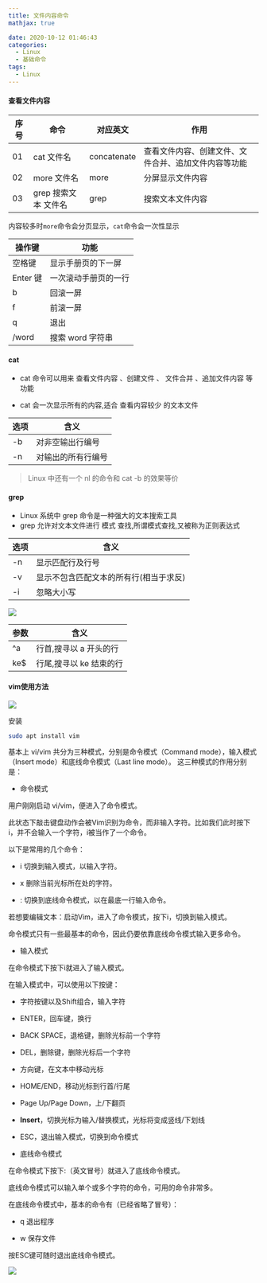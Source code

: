 ```yaml
---
title: 文件内容命令
mathjax: true

date: 2020-10-12 01:46:43
categories:
  - Linux
  - 基础命令
tags:
  - Linux
---
```


#### 查看文件内容

| 序号 | 命令                 | 对应英文    | 作用                                                 |
|------|----------------------|-------------|------------------------------------------------------|
| 01   | cat 文件名           | concatenate | 查看文件内容、创建文件、文件合并、追加文件内容等功能 |
| 02   | more 文件名          | more        | 分屏显示文件内容                                     |
| 03   | grep 搜索文本 文件名 | grep        | 搜索文本文件内容                                     |

内容较多时`more`命令会分页显示，`cat`命令会一次性显示

| 操作键   | 功能                 |
|----------|----------------------|
| 空格键   | 显示手册页的下一屏   |
| Enter 键 | 一次滚动手册页的一行 |
| b        | 回滚一屏             |
| f        | 前滚一屏             |
| q        | 退出                 |
| /word    | 搜索 word 字符串     |

#### cat

+ cat 命令可以用来 查看文件内容 、创建文件 、 文件合并 、追加文件内容 等功能

+ cat 会一次显示所有的内容,适合 查看内容较少 的文本文件

| 选项 | 含义               |
|------|--------------------|
| -b   | 对非空输出行编号   |
| -n   | 对输出的所有行编号 |

> Linux 中还有一个 nl 的命令和 cat -b 的效果等价

#### grep

+ Linux 系统中 grep 命令是一种强大的文本搜索工具
+ grep 允许对文本文件进行 模式 查找,所谓模式查找,又被称为正则表达式

| 选项 | 含义                                   |
|------|----------------------------------------|
| -n   | 显示匹配行及行号                       |
| -v   | 显示不包含匹配文本的所有行(相当于求反) |
| -i   | 忽略大小写                             |

![](0003.png)

| 参数 | 含义                    |
|------|-------------------------|
| ^a   | 行首,搜寻以 a 开头的行  |
| ke$  | 行尾,搜寻以 ke 结束的行 |

#### vim使用方法

![](0001.gif)

安装

```bash
sudo apt install vim
```

基本上 vi/vim 共分为三种模式，分别是命令模式（Command mode），输入模式（Insert mode）和底线命令模式（Last line mode）。 这三种模式的作用分别是：

+ 命令模式

用户刚刚启动 vi/vim，便进入了命令模式。

此状态下敲击键盘动作会被Vim识别为命令，而非输入字符。比如我们此时按下i，并不会输入一个字符，i被当作了一个命令。

以下是常用的几个命令：

  + i 切换到输入模式，以输入字符。

  + x 删除当前光标所在处的字符。

  + : 切换到底线命令模式，以在最底一行输入命令。

若想要编辑文本：启动Vim，进入了命令模式，按下i，切换到输入模式。

命令模式只有一些最基本的命令，因此仍要依靠底线命令模式输入更多命令。

+ 输入模式

在命令模式下按下i就进入了输入模式。

在输入模式中，可以使用以下按键：

  + 字符按键以及Shift组合，输入字符

  + ENTER，回车键，换行

  + BACK SPACE，退格键，删除光标前一个字符

  + DEL，删除键，删除光标后一个字符

  + 方向键，在文本中移动光标

  + HOME/END，移动光标到行首/行尾

  + Page Up/Page Down，上/下翻页

  + **Insert**，切换光标为输入/替换模式，光标将变成竖线/下划线

  + ESC，退出输入模式，切换到命令模式

+ 底线命令模式

在命令模式下按下:（英文冒号）就进入了底线命令模式。

底线命令模式可以输入单个或多个字符的命令，可用的命令非常多。

在底线命令模式中，基本的命令有（已经省略了冒号）：

  + q 退出程序

  + w 保存文件

按ESC键可随时退出底线命令模式。

![](0002.png)